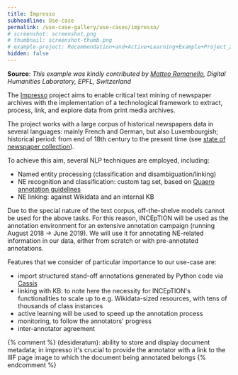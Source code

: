 ```yaml
---
title: Impresso
subheadline: Use-case
permalink: /use-case-gallery/use-cases/impresso/
# screenshot: screenshot.png
# thumbnail: screenshot-thumb.png
# example-project: Recommendation+and+Active+Learning+Example+Project_2018-07-05_1103.zip
hidden: false
---
```


**Source**: <i>This example was kindly contributed by <a href="http://orcid.org/0000-0002-7406-6286">Matteo Romanello</a>,
 Digital Humanities Laboratory, EPFL, Switzerland</i>

The [Impresso][1] project aims to enable critical text mining of newspaper archives with the 
implementation of a technological framework to extract, process, link, and explore data from print 
media archives.

The project works with a large corpus of historical newspapers data in several languages: 
mainly French and German, but also Luxembourgish; historical period: from end of 18th century to the
present time (see [state of newspaper collection][2]).

To achieve this aim, several NLP techniques are employed, including:

* Named entity processing (classification and disambiguation/linking)
* NE recognition and classification: custom tag set, based on [Quaero annotation guidelines][3]
* NE linking: against Wikidata and an internal KB

Due to the special nature of the text corpus, off-the-shelve models cannot be used for the above tasks.
For this reason, INCEpTION will be used as the annotation environment for an extensive annotation
campaign (running August 2018 -> June 2019). We will use it for annotating NE-related information
in our data, either from scratch or with pre-annotated annotations.

Features that we consider of particular importance to our use-case are:

* import structured stand-off annotations generated by Python code via [Cassis][4]
* linking with KB: to note here the necessity for INCEpTION's functionalities to scale up to e.g. 
  Wikidata-sized resources, with tens of thousands of class instances
* active learning will be used to speed up the annotation process
* monitoring, to follow the annotators' progress
* inter-annotator agreement

[1]: https://impresso-project.ch
[2]: https://impresso-project.ch/news/2018/04/17/state-collection-april18.html
[3]: http://www.quaero.org/media/files/bibliographie/quaero-guide-annotation-2011.pdf
[4]: https://github.com/dkpro/dkpro-cassis


{% comment %}
(desideratum): ability to store and display document metadata; in impresso it's crucial to provide the annotator with a link to the IIIF page image to which the document being annotated belongs
{% endcomment %} 
